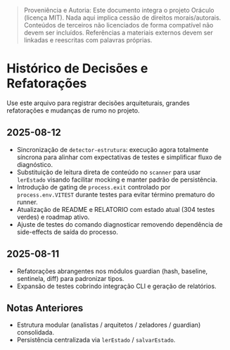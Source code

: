 > Proveniência e Autoria: Este documento integra o projeto Oráculo (licença MIT).
> Nada aqui implica cessão de direitos morais/autorais.
> Conteúdos de terceiros não licenciados de forma compatível não devem ser incluídos.
> Referências a materiais externos devem ser linkadas e reescritas com palavras próprias.

# Histórico de Decisões e Refatorações

Use este arquivo para registrar decisões arquiteturais, grandes refatorações e mudanças de rumo no projeto.

## 2025-08-12

- Sincronização de `detector-estrutura`: execução agora totalmente síncrona para alinhar com expectativas de testes e simplificar fluxo de diagnóstico.
- Substituição de leitura direta de conteúdo no `scanner` para usar `lerEstado` visando facilitar mocking e manter padrão de persistência.
- Introdução de gating de `process.exit` controlado por `process.env.VITEST` durante testes para evitar término prematuro do runner.
- Atualização de README e RELATORIO com estado atual (304 testes verdes) e roadmap ativo.
- Ajuste de testes do comando diagnosticar removendo dependência de side-effects de saída do processo.

## 2025-08-11

- Refatorações abrangentes nos módulos guardian (hash, baseline, sentinela, diff) para padronizar tipos.
- Expansão de testes cobrindo integração CLI e geração de relatórios.

## Notas Anteriores

- Estrutura modular (analistas / arquitetos / zeladores / guardian) consolidada.
- Persistência centralizada via `lerEstado` / `salvarEstado`.
